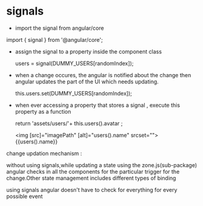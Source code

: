 # signals

- import the signal from angular/core

import { signal } from '@angular/core';

- assign the signal to a property inside the component class

  users = signal(DUMMY_USERS[randomIndex]);

- when a change occures, the angular is notified about the change then angular updates the part of the UI which needs updating. 

  this.users.set(DUMMY_USERS[randomIndex]);

- when ever accessing a property that stores a signal , execute this property as a function

    return 'assets/users/'+ this.users().avatar ;

    <img [src]="imagePath" [alt]="users().name" srcset="">
    <span>{{users().name}}</span>


change updation mechanism :

without using signals,while updating a state using the zone.js(sub-package) angular checks in all the components for the particular trigger for the change.Other state management includes different types of binding 

using signals angular doesn't have to check for everything for every possible event